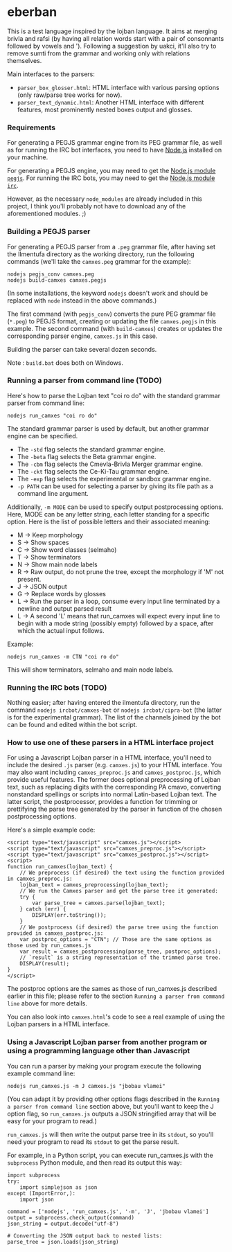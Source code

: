 eberban
=========

This is a test language inspired by the lojban language. It aims at merging brivla and rafsi
(by having all relation words start with a pair of consonnants followed by vowels and ').
Following a suggestion by uakci, it'll also try to remove sumti from the grammar and
working only with relations themselves.

Main interfaces to the parsers:
* `parser_box_glosser.html`: HTML interface with various parsing options (only raw/parse tree works for now).
* `parser_text_dynamic.html`: Another HTML interface with different features, most prominently nested boxes output and glosses.

### Requirements ###

For generating a PEGJS grammar engine from its PEG grammar file, as well as for running the IRC bot interfaces, you need to have [Node.js](https://nodejs.org/) installed on your machine.

For generating a PEGJS engine, you may need to get the [Node.js module `pegjs`](http://pegjs.org/).
For running the IRC bots, you may need to get the [Node.js module `irc`](https://github.com/martynsmith/node-irc).

However, as the necessary `node_modules` are already included in this project, I think you'll probably not have to download any of the aforementioned modules. ;)


### Building a PEGJS parser ###

For generating a PEGJS parser from a `.peg` grammar file, after having set the Ilmentufa directory as the working directory, run the following commands (we'll take the `camxes.peg` grammar for the example):

```
nodejs pegjs_conv camxes.peg
nodejs build-camxes camxes.pegjs
```

(In some installations, the keyword ``nodejs`` doesn't work and should be replaced with ``node`` instead in the above commands.)

The first command (with `pegjs_conv`) converts the pure PEG grammar file (`*.peg`) to PEGJS format, creating or updating the file `camxes.pegjs` in this example.
The second command (with `build-camxes`) creates or updates the corresponding parser engine, `camxes.js` in this case.

Building the parser can take several dozen seconds.

Note : `build.bat` does both on Windows.

### Running a parser from command line (TODO) ###

Here's how to parse the Lojban text "coi ro do" with the standard grammar parser from command line:

```
nodejs run_camxes "coi ro do"
```

The standard grammar parser is used by default, but another grammar engine can be specified.
* The `-std` flag selects the standard grammar engine.
* The `-beta` flag selects the Beta grammar engine.
* The `-cbm` flag selects the Cmevla-Brivla Merger grammar engine.
* The `-ckt` flag selects the Ce-Ki-Tau grammar engine.
* The `-exp` flag selects the experimental or sandbox grammar engine.
* `-p PATH` can be used for selecting a parser by giving its file path as a command line argument.

Additionally, `-m MODE` can be used to specify output postprocessing options.
Here, MODE can be any letter string, each letter standing for a specific option.
Here is the list of possible letters and their associated meaning:
* M -> Keep morphology
* S -> Show spaces
* C -> Show word classes (selmaho)
* T -> Show terminators
* N -> Show main node labels
* R -> Raw output, do not prune the tree, except the morphology if 'M' not present.
* J -> JSON output
* G -> Replace words by glosses
* L -> Run the parser in a loop, consume every input line terminated by a newline and output parsed result
* L -> A second 'L' means that run_camxes will expect every input line to begin with a mode string (possibly empty) followed by a space, after which the actual input follows.

Example:
```
nodejs run_camxes -m CTN "coi ro do"
```
This will show terminators, selmaho and main node labels.
 

### Running the IRC bots (TODO) ###

Nothing easier; after having entered the ilmentufa directory, run the command `nodejs ircbot/camxes-bot` or `nodejs ircbot/cipra-bot` (the latter is for the experimental grammar).
The list of the channels joined by the bot can be found and edited within the bot script.


### How to use one of these parsers in a HTML interface project ###

For using a Javascript Lojban parser in a HTML interface, you'll need to include the desired `.js` parser (e.g. `camxes.js`)
to your HTML interface.
You may also want including `camxes_preproc.js` and `camxes_postproc.js`, which provide useful features. The former does optional preprocessing of Lojban text, such as replacing digits with the corresponding PA cmavo, converting nonstandard spellings or scripts into normal Latin-based Lojban text. The latter script, the postprocessor, provides a function for trimming or prettifying the parse tree generated by the parser in function of the chosen postprocessing options.

Here's a simple example code:

```
<script type="text/javascript" src="camxes.js"></script>
<script type="text/javascript" src="camxes_preproc.js"></script>
<script type="text/javascript" src="camxes_postproc.js"></script>
<script>
function run_camxes(lojban_text) {
    // We preprocess (if desired) the text using the function provided in camxes_preproc.js:
    lojban_text = camxes_preprocessing(lojban_text);
    // We run the Camxes parser and get the parse tree it generated:
    try {
        var parse_tree = camxes.parse(lojban_text);
    } catch (err) {
        DISPLAY(err.toString());
    }
    // We postprocess (if desired) the parse tree using the function provided in camxes_postproc.js:
    var postproc_options = "CTN"; // Those are the same options as those used by run_camxes.js
    var result = camxes_postprocessing(parse_tree, postproc_options);
    // `result` is a string representation of the trimmed parse tree.
    DISPLAY(result);
}
</script>
```

The postproc options are the sames as those of run_camxes.js described earlier in this file; please refer to the section `Running a parser from command line` above for more details.

You can also look into `camxes.html`'s code to see a real example of using the Lojban parsers in a HTML interface.


### Using a Javascript Lojban parser from another program or using a programming language other than Javascript ###

You can run a parser by making your program execute the following example command line:

```
nodejs run_camxes.js -m J camxes.js "jbobau vlamei"
```
(You can adapt it by providing other options flags described in the `Running a parser from command line` section above, but you'll want to keep the J option flag, so `run_camxes.js` outputs a JSON stringified array that will be easy for your program to read.)

`run_camxes.js` will then write the output parse tree in its `stdout`, so you'll need your program to read its `stdout` to get the parse result.

For example, in a Python script, you can execute run_camxes.js with the `subprocess` Python module, and then read its output this way:

```
import subprocess
try:
    import simplejson as json
except (ImportError,):
    import json

command = ['nodejs', 'run_camxes.js', '-m', 'J', 'jbobau vlamei']
output = subprocess.check_output(command)
json_string = output.decode("utf-8")

# Converting the JSON output back to nested lists:
parse_tree = json.loads(json_string)
```

